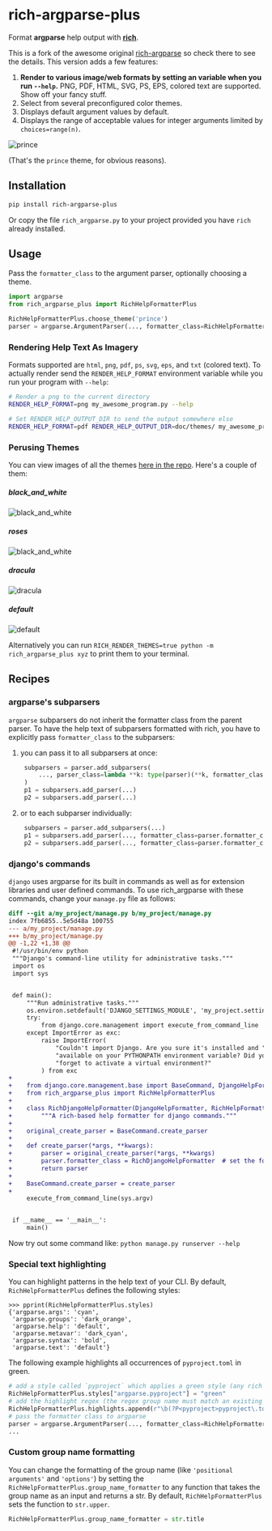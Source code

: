 # rich-argparse-plus

Format **argparse** help output with [**rich**](https://pypi.org/project/rich).

This is a fork of the awesome original [rich-argparse](https://github.com/hamdanal/rich-argparse) so check there to see the details.  This version adds a few features:

1. **Render to various image/web formats by setting an variable when you run `--help`.** PNG, PDF, HTML, SVG, PS, EPS, colored text are supported. Show off your fancy stuff.
1. Select from several preconfigured color themes.
1. Displays default argument values by default.
1. Displays the range of acceptable values for integer arguments limited by `choices=range(n)`.

![prince](doc/themes/python_-m_rich_argparse_help_prince_theme.png)

(That's the `prince` theme, for obvious reasons).

## Installation
```sh
pip install rich-argparse-plus
```

Or copy the file `rich_argparse.py` to your project provided you have `rich` already installed.

## Usage

Pass the `formatter_class` to the argument parser, optionally choosing a theme.
```python
import argparse
from rich_argparse_plus import RichHelpFormatterPlus

RichHelpFormatterPlus.choose_theme('prince')
parser = argparse.ArgumentParser(..., formatter_class=RichHelpFormatterPlus)
```

### Rendering Help Text As Imagery
Formats supported are `html`, `png`, `pdf`, `ps`, `svg`, `eps`, and `txt` (colored text). To actually render send the `RENDER_HELP_FORMAT` environment variable while you run your program with `--help`:

```bash
# Render a png to the current directory
RENDER_HELP_FORMAT=png my_awesome_program.py --help

# Set RENDER_HELP_OUTPUT_DIR to send the output somewhere else
RENDER_HELP_FORMAT=pdf RENDER_HELP_OUTPUT_DIR=doc/themes/ my_awesome_program --help
```


### Perusing Themes
You can view images of all the themes [here in the repo](doc/themes/). Here's a couple of them:

##### **black_and_white**
![black_and_white](doc/themes/python_-m_rich_argparse_help_black_and_white_theme.png)

##### **roses**
![black_and_white](doc/themes/python_-m_rich_argparse_help_roses_theme.png)

##### **dracula**
![dracula](doc/themes/python_-m_rich_argparse_help_dracula_theme.png)

##### **default**
![default](doc/themes/python_-m_rich_argparse_help_default_theme.png)


Alternatively you can run `RICH_RENDER_THEMES=true python -m rich_argparse_plus xyz` to print them to your terminal.


## Recipes

### argparse's subparsers
`argparse` subparsers do not inherit the formatter class from the parent parser. To have the help
text of subparsers formatted with rich, you have to explicitly pass `formatter_class` to the
subparsers:

1. you can pass it to all subparsers at once:
   ```python
    subparsers = parser.add_subparsers(
        ..., parser_class=lambda **k: type(parser)(**k, formatter_class=parser.formatter_class),
    )
    p1 = subparsers.add_parser(...)
    p2 = subparsers.add_parser(...)
   ```
1. or to each subparser individually:
   ```python
    subparsers = parser.add_subparsers(...)
    p1 = subparsers.add_parser(..., formatter_class=parser.formatter_class)
    p2 = subparsers.add_parser(..., formatter_class=parser.formatter_class)
   ```

### django's commands
`django` uses argparse for its built in commands as well as for extension libraries and user
defined commands. To use rich_argparse with these commands, change your `manage.py` file as
follows:

```diff
diff --git a/my_project/manage.py b/my_project/manage.py
index 7fb6855..5e5d48a 100755
--- a/my_project/manage.py
+++ b/my_project/manage.py
@@ -1,22 +1,38 @@
 #!/usr/bin/env python
 """Django's command-line utility for administrative tasks."""
 import os
 import sys


 def main():
     """Run administrative tasks."""
     os.environ.setdefault('DJANGO_SETTINGS_MODULE', 'my_project.settings')
     try:
         from django.core.management import execute_from_command_line
     except ImportError as exc:
         raise ImportError(
             "Couldn't import Django. Are you sure it's installed and "
             "available on your PYTHONPATH environment variable? Did you "
             "forget to activate a virtual environment?"
         ) from exc
+
+    from django.core.management.base import BaseCommand, DjangoHelpFormatter
+    from rich_argparse_plus import RichHelpFormatterPlus
+
+    class RichDjangoHelpFormatter(DjangoHelpFormatter, RichHelpFormatterPlus):  # django first
+        """A rich-based help formatter for django commands."""
+
+    original_create_parser = BaseCommand.create_parser
+
+    def create_parser(*args, **kwargs):
+        parser = original_create_parser(*args, **kwargs)
+        parser.formatter_class = RichDjangoHelpFormatter  # set the formatter_class
+        return parser
+
+    BaseCommand.create_parser = create_parser
+
     execute_from_command_line(sys.argv)


 if __name__ == '__main__':
     main()
```

Now try out some command like: `python manage.py runserver --help`

### Special text highlighting

You can highlight patterns in the help text of your CLI. By default, `RichHelpFormatterPlus` defines
the following styles:
```pycon
>>> pprint(RichHelpFormatterPlus.styles)
{'argparse.args': 'cyan',
 'argparse.groups': 'dark_orange',
 'argparse.help': 'default',
 'argparse.metavar': 'dark_cyan',
 'argparse.syntax': 'bold',
 'argparse.text': 'default'}
```
The following example highlights all occurrences of `pyproject.toml` in green.

```python
# add a style called `pyproject` which applies a green style (any rich style works)
RichHelpFormatterPlus.styles["argparse.pyproject"] = "green"
# add the highlight regex (the regex group name must match an existing style name)
RichHelpFormatterPlus.highlights.append(r"\b(?P<pyproject>pyproject\.toml)\b")
# pass the formatter class to argparse
parser = argparse.ArgumentParser(..., formatter_class=RichHelpFormatterPlus)
...
```

### Custom group name formatting

You can change the formatting of the group name (like `'positional arguments'` and `'options'`) by
setting the `RichHelpFormatterPlus.group_name_formatter` to any function that takes the group name as
an input and returns a str. By default, `RichHelpFormatterPlus` sets the function to `str.upper`.

```python
RichHelpFormatterPlus.group_name_formatter = str.title
```
